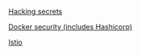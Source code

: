 [Hacking secrets](https://www.katacoda.com/cybershaolin/courses/hacking-secrets/hacking-secrets-training_kwoon)

[Docker security (includes Hashicorp)](https://www.katacoda.com/courses/docker-security)

[Istio](https://www.katacoda.com/courses/istio)


